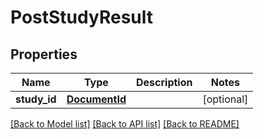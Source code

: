 # PostStudyResult

## Properties
Name | Type | Description | Notes
------------ | ------------- | ------------- | -------------
**study_id** | [**DocumentId**](DocumentId.md) |  | [optional] 

[[Back to Model list]](../README.md#documentation-for-models) [[Back to API list]](../README.md#documentation-for-api-endpoints) [[Back to README]](../README.md)


